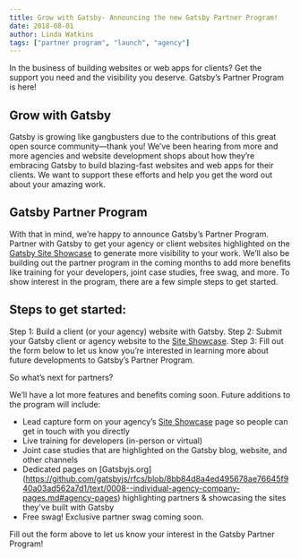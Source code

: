 ```yaml
---
title: Grow with Gatsby- Announcing the new Gatsby Partner Program!
date: 2018-08-01
author: Linda Watkins
tags: ["partner program", "launch", "agency"]
---
```


In the business of building websites or web apps for clients? Get the support you need and the visibility you deserve. Gatsby’s Partner Program is here! 

## Grow with Gatsby
Gatsby is growing like gangbusters due to the contributions of this great open source community—thank you! We’ve been hearing from more and more agencies and website development shops about how they’re embracing Gatsby to build blazing-fast websites and web apps for their clients. We want to support these efforts and help you get the word out about your amazing work. 

## Gatsby Partner Program
With that in mind, we’re happy to announce Gatsby’s Partner Program. Partner with Gatsby to get your agency or client websites highlighted on the [Gatsby Site Showcase](https://next.gatsbyjs.org/showcase/) to generate more visibility to your work. We’ll also be building out the partner program in the coming months to add more benefits like training for your developers, joint case studies, free swag, and more. To show interest in the program, there are a few simple steps to get started.

## Steps to get started:
Step 1: Build a client (or your agency) website with Gatsby.
Step 2: Submit your Gatsby client or agency website to the [Site Showcase](https://next.gatsbyjs.org/docs/site-showcase-submissions/).
Step 3: Fill out the form below to let us know you’re interested in learning more about future developments to Gatsby’s Partner Program. 

<!--[if lte IE 8]>
<script charset="utf-8" type="text/javascript" src="//js.hsforms.net/forms/v2-legacy.js"></script>
<![endif]-->
<script charset="utf-8" type="text/javascript" src="//js.hsforms.net/forms/v2.js"></script>
<script>
  hbspt.forms.create({
	portalId: "4731712",
	formId: "bbad5044-d31d-4473-bd57-62cb64fdc811",
	sfdcCampaignId: "701f4000000VDrYAAW"
});
</script>

So what’s next for partners?

We’ll have a lot more features and benefits coming soon. Future additions to the program will include:

* Lead capture form on your agency’s [Site Showcase](https://next.gatsbyjs.org/showcase/) page so people can get in touch with you directly
* Live training for developers (in-person or virtual)
* Joint case studies that are highlighted on the Gatsby blog, website, and other channels
* Dedicated pages on [Gatsbyjs.org] (https://github.com/gatsbyjs/rfcs/blob/8bb84d8a4ed495678ae76645f940a03ad562a7d1/text/0008--individual-agency-company-pages.md#agency-pages) highlighting partners & showcasing the sites they've built with Gatsby
* Free swag! Exclusive partner swag coming soon.

Fill out the form above to let us know your interest in the Gatsby Partner Program!

